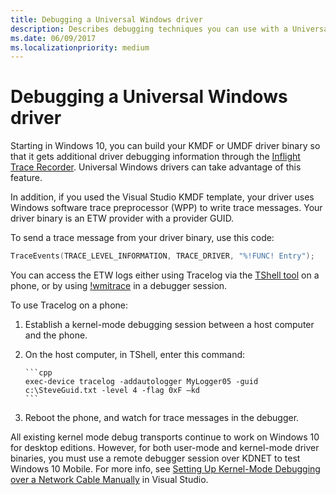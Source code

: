 ```yaml
---
title: Debugging a Universal Windows driver
description: Describes debugging techniques you can use with a Universal Windows driver.
ms.date: 06/09/2017
ms.localizationpriority: medium
---
```


# Debugging a Universal Windows driver

Starting in Windows 10, you can build your KMDF or UMDF driver binary so that it gets additional driver debugging information through the [Inflight Trace Recorder](https://docs.microsoft.com/windows-hardware/drivers/devtest/using-wpp-recorder). Universal Windows drivers can take advantage of this feature.

In addition, if you used the Visual Studio KMDF template, your driver uses Windows software trace preprocessor (WPP) to write trace messages. Your driver binary is an ETW provider with a provider GUID.

To send a trace message from your driver binary, use this code:

   ```cpp
   TraceEvents(TRACE_LEVEL_INFORMATION, TRACE_DRIVER, "%!FUNC! Entry");
   ```

You can access the ETW logs either using Tracelog via the [TShell tool](https://go.microsoft.com/fwlink/p/?linkid=617388) on a phone, or by using [!wmitrace](https://docs.microsoft.com/windows-hardware/drivers/debugger/wmi-tracing-extensions--wmitrace-dll-) in a debugger session.

To use Tracelog on a phone:

1. Establish a kernel-mode debugging session between a host computer and the phone.
2. On the host computer, in TShell, enter this command:

       ```cpp
       exec-device tracelog -addautologger MyLogger05 -guid c:\SteveGuid.txt -level 4 -flag 0xF –kd
       ```

3. Reboot the phone, and watch for trace messages in the debugger.

All existing kernel mode debug transports continue to work on Windows 10 for desktop editions. However, for both user-mode and kernel-mode driver binaries, you must use a remote debugger session over KDNET to test Windows 10 Mobile. For more info, see [Setting Up Kernel-Mode Debugging over a Network Cable Manually](https://docs.microsoft.com/windows-hardware/drivers/debugger/setting-up-a-network-debugging-connection) in Visual Studio.
